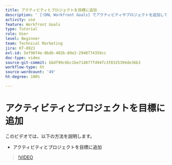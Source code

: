 ```yaml
---
title: アクティビティとプロジェクトを目標に追加
description: ' [!DNL Workfront Goals] でアクティビティやプロジェクトを追加して、目標をアクティベートする方法を説明します。'
activity: use
feature: Workfront Goals
type: Tutorial
role: User
level: Beginner
team: Technical Marketing
jira: KT-8921
exl-id: 5ef96f4e-8bdb-402b-89e2-2940774359cc
doc-type: video
source-git-commit: bbdf99c6bc1be714077fd94fc3f8325394de36b3
workflow-type: ht
source-wordcount: '49'
ht-degree: 100%

---
```


# アクティビティとプロジェクトを目標に追加

このビデオでは、以下の方法を説明します。

* アクティビティとプロジェクトを目標に追加

>[!VIDEO](https://video.tv.adobe.com/v/335193/?quality=12&learn=on&enablevpops=1)
